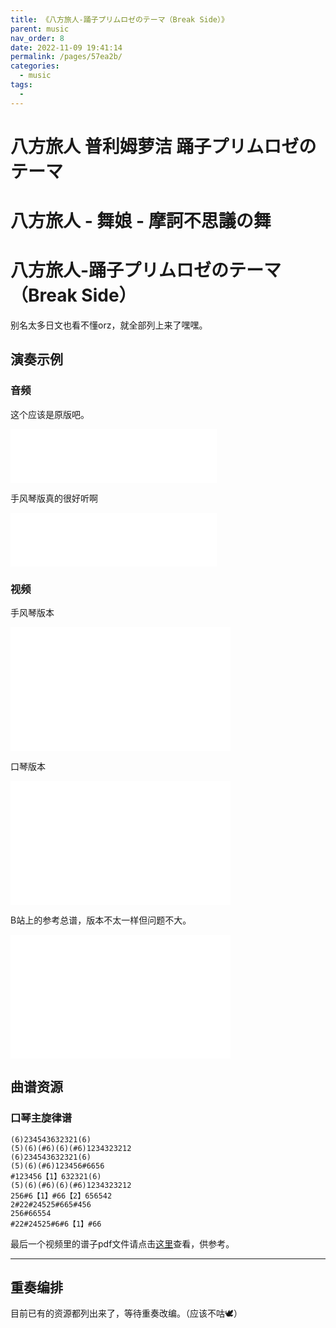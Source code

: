 ```yaml
---
title: 《八方旅人-踊子プリムロゼのテーマ（Break Side）》
parent: music
nav_order: 8
date: 2022-11-09 19:41:14
permalink: /pages/57ea2b/
categories: 
  - music
tags: 
  - 
---
```


# 八方旅人 普利姆萝洁 踊子プリムロゼのテーマ
# 八方旅人 - 舞娘 - 摩訶不思議の舞
# 八方旅人-踊子プリムロゼのテーマ（Break Side）
别名太多日文也看不懂orz，就全部列上来了嘿嘿。

## 演奏示例

### 音频
这个应该是原版吧。
<iframe frameborder="no" border="0" marginwidth="0" marginheight="0" width=330 height=86 src="//music.163.com/outchain/player?type=2&id=865857528&auto=0&height=66"></iframe>


手风琴版真的很好听啊
<iframe frameborder="no" border="0" marginwidth="0" marginheight="0" width=330 height=86 src="//music.163.com/outchain/player?type=2&id=1376159751&auto=0&height=66"></iframe>



### 视频
手风琴版本

<iframe height=198     width=352 src="//player.bilibili.com/player.html?aid=57689073&bvid=BV1t4411w7Q4&cid=100695977&page=1" scrolling="no" border="0" frameborder="no" framespacing="0" allowfullscreen="true"> </iframe>



口琴版本
<iframe height=198     width=352 src="//player.bilibili.com/player.html?aid=63245842&bvid=BV194411D7re&cid=109840071&page=1" scrolling="no" border="0" frameborder="no" framespacing="0" allowfullscreen="true"> </iframe>



B站上的参考总谱，版本不太一样但问题不大。

<iframe height=198     width=352 src="//player.bilibili.com/player.html?aid=245294939&bvid=BV18v411r7V4&cid=258481280&page=1" scrolling="no" border="0" frameborder="no" framespacing="0" allowfullscreen="true"> </iframe>  


## 曲谱资源

### 口琴主旋律谱

```
(6)234543632321(6)
(5)(6)(#6)(6)(#6)1234323212
(6)234543632321(6)
(5)(6)(#6)123456#6656
#123456【1】632321(6)
(5)(6)(#6)(6)(#6)1234323212
256#6【1】#66【2】656542
2#22#24525#665#456
256#66554
#22#24525#6#6【1】#66
```

最后一个视频里的谱子pdf文件请点击[这里](/file/踊子プリムロゼのテーマ（Break_Side）.pdf)查看，供参考。



---

## 重奏编排
目前已有的资源都列出来了，等待重奏改编。（应该不咕🕊）